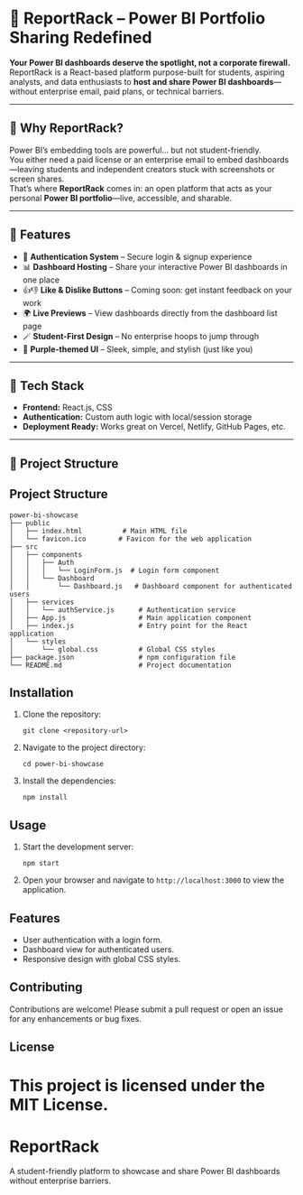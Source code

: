 # 🚀 ReportRack – Power BI Portfolio Sharing Redefined

**Your Power BI dashboards deserve the spotlight, not a corporate firewall.**  
ReportRack is a React-based platform purpose-built for students, aspiring analysts, and data enthusiasts to **host and share Power BI dashboards**—without enterprise email, paid plans, or technical barriers.

---

## 🌟 Why ReportRack?

Power BI’s embedding tools are powerful… but not student-friendly.  
You either need a paid license or an enterprise email to embed dashboards—leaving students and independent creators stuck with screenshots or screen shares.  
That’s where **ReportRack** comes in: an open platform that acts as your personal **Power BI portfolio**—live, accessible, and sharable.

---

## 🧠 Features

- 🔐 **Authentication System** – Secure login & signup experience
- 📊 **Dashboard Hosting** – Share your interactive Power BI dashboards in one place
- 👍👎 **Like & Dislike Buttons** – Coming soon: get instant feedback on your work
- 🌍 **Live Previews** – View dashboards directly from the dashboard list page
- 🪄 **Student-First Design** – No enterprise hoops to jump through
- 💜 **Purple-themed UI** – Sleek, simple, and stylish (just like you)

---

## 🧱 Tech Stack

- **Frontend:** React.js, CSS
- **Authentication:** Custom auth logic with local/session storage
- **Deployment Ready:** Works great on Vercel, Netlify, GitHub Pages, etc.

---

## 📁 Project Structure



## Project Structure
```
power-bi-showcase
├── public
│   ├── index.html          # Main HTML file
│   └── favicon.ico        # Favicon for the web application
├── src
│   ├── components
│   │   ├── Auth
│   │   │   └── LoginForm.js  # Login form component
│   │   └── Dashboard
│   │       └── Dashboard.js   # Dashboard component for authenticated users
│   ├── services
│   │   └── authService.js      # Authentication service
│   ├── App.js                  # Main application component
│   ├── index.js                # Entry point for the React application
│   └── styles
│       └── global.css          # Global CSS styles
├── package.json                # npm configuration file
└── README.md                   # Project documentation
```

## Installation
1. Clone the repository:
   ```
   git clone <repository-url>
   ```
2. Navigate to the project directory:
   ```
   cd power-bi-showcase
   ```
3. Install the dependencies:
   ```
   npm install
   ```

## Usage
1. Start the development server:
   ```
   npm start
   ```
2. Open your browser and navigate to `http://localhost:3000` to view the application.

## Features
- User authentication with a login form.
- Dashboard view for authenticated users.
- Responsive design with global CSS styles.

## Contributing
Contributions are welcome! Please submit a pull request or open an issue for any enhancements or bug fixes.

## License
This project is licensed under the MIT License.
=======
# ReportRack
A student-friendly platform to showcase and share Power BI dashboards without enterprise barriers.

